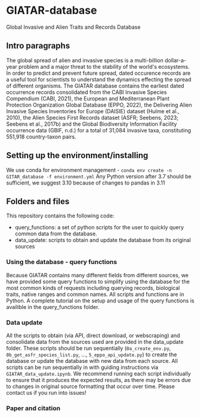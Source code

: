 # GIATAR-database
Global Invasive and Alien Traits and Records Database


## Intro paragraphs
The global spread of alien and invasive species is a multi-billion dollar-a-year problem and a major threat to the stability of the world's ecosystems. In order to predict and prevent future spread, dated occurence records are a useful tool for scientists to understand the dynamics effecting the spread of different organisms.  The GIATAR database contains the earliest dated occurrence records consolidated from the CABI Invasive Species Compendium (CABI, 2021), the European and Mediterranean Plant Protection Organization Global Database (EPPO, 2022), the Delivering Alien Invasive Species Inventories for Europe (DAISIE) dataset (Hulme et al., 2010), the Alien Species First Records dataset (ASFR; Seebens, 2023; Seebens et al., 2017b) and the Global Biodiversity Information Facility occurrence data (GBIF, n.d.) for a total of 31,084 invasive taxa, constituting 551,918 country-taxon pairs. 

## Setting up the environment/installing

We use conda for environment management - 
```conda env create -n GITAR_database -f environment.yml```
  Any Python version after 3.7 should be sufficient, we suggest 3.10 because of changes to pandas in 3.11
## Folders and files 

This repository contains the following code:

- query_functions: a set of python scripts for the user to quickly query common data from the database. 
- data_update: scripts to obtain and update the database from its original sources

### Using the database - query functions

Because GIATAR contains many different fields from different sources, we have provided some query functions to simplify using the database for the most common kinds of requests including querying records, biological traits, native ranges and common names. All scripts and functions are in Python.  A complete tutorial on the setup and usage of the query functions is availible in the query_functions folder. 

### Data update

All the scripts to obtain (via API, direct download, or webscraping) and consolidate data from the sources used are provided in the data_update folder. These scripts should be run sequentially (`0a_create_env.py`, `0b_get_asfr_species_list.py`, ..., `5_eppo_api_update.py`) to create the database or update the database with new data from each source. All scripts can be run sequentially in with guiding instructions via `GIATAR_data_update.ipynb`. We recommend running each script individually to ensure that it produces the expected results, as there may be errors due to changes in original source formatting that occur over time. Please contact us if you run into issues!


### Paper and citation
